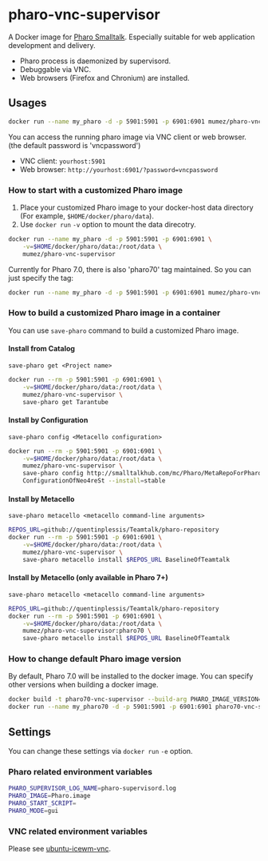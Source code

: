 # pharo-vnc-supervisor

A Docker image for [Pharo Smalltalk](http://www.pharo-project.org/ "Pharo"). Especially suitable for web application development and delivery.

- Pharo process is daemonized by supervisord.
- Debuggable via VNC.
- Web browsers (Firefox and Chronium) are installed.

## Usages

```bash
docker run --name my_pharo -d -p 5901:5901 -p 6901:6901 mumez/pharo-vnc-supervisor
```

You can access the running pharo image via VNC client or web browser.
(the default password is 'vncpassword')

- VNC client:  `yourhost:5901`
- Web browser: `http://yourhost:6901/?password=vncpassword`

### How to start with a customized Pharo image

1. Place your customized Pharo image to your docker-host data directory (For example, `$HOME/docker/pharo/data`).
2. Use `docker run` `-v` option to mount the data direcotry.

```bash
docker run --name my_pharo -d -p 5901:5901 -p 6901:6901 \
	-v=$HOME/docker/pharo/data:/root/data \
	mumez/pharo-vnc-supervisor
```

Currently for Pharo 7.0, there is also 'pharo70' tag maintained. So you can just specify the tag:

```bash
docker run --name my_pharo -d -p 5901:5901 -p 6901:6901 mumez/pharo-vnc-supervisor:pharo70
```

### How to build a customized Pharo image in a container

You can use `save-pharo` command to build a customized Pharo image.

#### Install from Catalog

`save-pharo get <Project name>`

```bash
docker run --rm -p 5901:5901 -p 6901:6901 \
	-v=$HOME/docker/pharo/data:/root/data \
	mumez/pharo-vnc-supervisor \
	save-pharo get Tarantube
```

#### Install by Configuration

`save-pharo config <Metacello configuration>`

```bash
docker run --rm -p 5901:5901 -p 6901:6901 \
	-v=$HOME/docker/pharo/data:/root/data \
	mumez/pharo-vnc-supervisor \
	save-pharo config http://smalltalkhub.com/mc/Pharo/MetaRepoForPharo60/main/ \
	ConfigurationOfNeo4reSt --install=stable
```
#### Install by Metacello
`save-pharo metacello <metacello command-line arguments>`

```bash
REPOS_URL=github://quentinplessis/Teamtalk/pharo-repository
docker run --rm -p 5901:5901 -p 6901:6901 \
	-v=$HOME/docker/pharo/data:/root/data \
	mumez/pharo-vnc-supervisor \
	save-pharo metacello install $REPOS_URL BaselineOfTeamtalk
```

#### Install by Metacello (only available in Pharo 7+)

`save-pharo metacello <metacello command-line arguments>`

```bash
REPOS_URL=github://quentinplessis/Teamtalk/pharo-repository
docker run --rm -p 5901:5901 -p 6901:6901 \
	-v=$HOME/docker/pharo/data:/root/data \
	mumez/pharo-vnc-supervisor:pharo70 \
	save-pharo metacello install $REPOS_URL BaselineOfTeamtalk
```

### How to change default Pharo image version 

By default, Pharo 7.0 will be installed to the docker image. You can specify other versions when building a docker image.

```bash
docker build -t pharo70-vnc-supervisor --build-arg PHARO_IMAGE_VERSION=70 .
docker run --name my_pharo70 -d -p 5901:5901 -p 6901:6901 pharo70-vnc-supervisor
```

## Settings

You can change these settings via `docker run` `-e` option.

### Pharo related environment variables

```bash
PHARO_SUPERVISOR_LOG_NAME=pharo-supervisord.log
PHARO_IMAGE=Pharo.image
PHARO_START_SCRIPT=
PHARO_MODE=gui
```

### VNC related environment variables

Please see [ubuntu-icewm-vnc](https://hub.docker.com/r/consol/ubuntu-icewm-vnc/).
